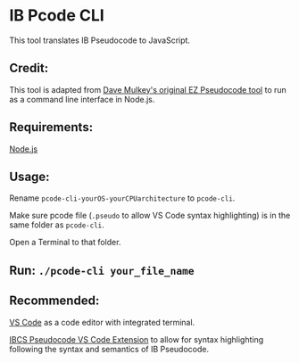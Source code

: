# IB Pcode CLI

This tool translates IB Pseudocode to JavaScript.

## Credit:

This tool is adapted from [Dave Mulkey's original EZ Pseudocode tool](http://ibcomp.fis.edu/pseudocode/pcode.html) to run as a command line interface in Node.js.

## Requirements:
[Node.js](https://nodejs.org/)

## Usage:

Rename `pcode-cli-yourOS-yourCPUarchitecture` to `pcode-cli`.

Make sure pcode file (`.pseudo` to allow VS Code syntax highlighting) is in the same folder as `pcode-cli`.

Open a Terminal to that folder.

## Run: `./pcode-cli your_file_name`

## Recommended:
[VS Code](https://code.visualstudio.com/) as a code editor with integrated terminal.

[IBCS Pseudocode VS Code Extension](https://marketplace.visualstudio.com/items?itemName=hanzhi713.ibcs-pseudocode&ssr=false#overview) to allow for syntax highlighting following the syntax and semantics of IB Pseudocode.
